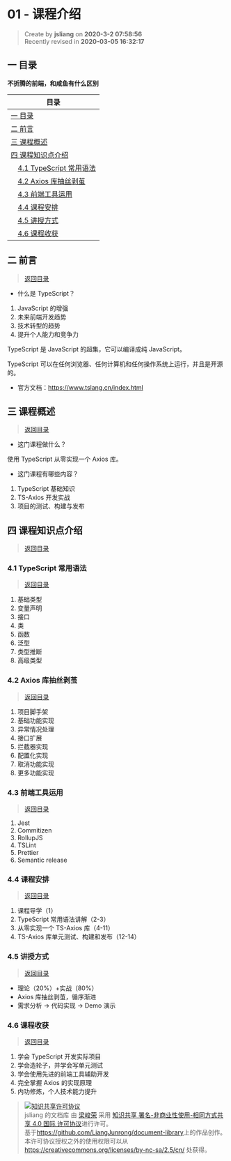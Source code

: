 01 - 课程介绍
===

> Create by **jsliang** on **2020-3-2 07:58:56**  
> Recently revised in **2020-03-05 16:32:17**

## <a name="chapter-one" id="chapter-one"></a>一 目录

**不折腾的前端，和咸鱼有什么区别**

| 目录 |
| --- | 
| [一 目录](#chapter-one) | 
| <a name="catalog-chapter-two" id="catalog-chapter-two"></a>[二 前言](#chapter-two) |
| <a name="catalog-chapter-three" id="catalog-chapter-three"></a>[三 课程概述](#chapter-three) |
| <a name="catalog-chapter-four" id="catalog-chapter-four"></a>[四 课程知识点介绍](#chapter-four) |
| &emsp;[4.1 TypeScript 常用语法](#chapter-four-one) |
| &emsp;[4.2 Axios 库抽丝剥茧](#chapter-four-two) |
| &emsp;[4.3 前端工具运用](#chapter-four-three) |
| &emsp;[4.4 课程安排](#chapter-four-four) |
| &emsp;[4.5 讲授方式](#chapter-four-five) |
| &emsp;[4.6 课程收获](#chapter-four-six) |

## <a name="chapter-two" id="chapter-two"></a>二 前言

> [返回目录](#chapter-one)

* 什么是 TypeScript？

1. JavaScript 的增强
2. 未来前端开发趋势
3. 技术转型的趋势
4. 提升个人能力和竞争力

TypeScript 是 JavaScript 的超集，它可以编译成纯 JavaScript。

TypeScript 可以在任何浏览器、任何计算机和任何操作系统上运行，并且是开源的。

* 官方文档：https://www.tslang.cn/index.html

## <a name="chapter-three" id="chapter-three"></a>三 课程概述

> [返回目录](#chapter-one)

* 这门课程做什么？

使用 TypeScript 从零实现一个 Axios 库。

* 这门课程有哪些内容？

1. TypeScript 基础知识
2. TS-Axios 开发实战
3. 项目的测试、构建与发布

## <a name="chapter-four" id="chapter-four"></a>四 课程知识点介绍

> [返回目录](#chapter-one)

### <a name="chapter-four-one" id="chapter-four-one"></a>4.1 TypeScript 常用语法

> [返回目录](#chapter-one)

1. 基础类型
2. 变量声明
3. 接口
4. 类
5. 函数
6. 泛型
7. 类型推断
8. 高级类型

### <a name="chapter-four-two" id="chapter-four-two"></a>4.2 Axios 库抽丝剥茧

> [返回目录](#chapter-one)

1. 项目脚手架
2. 基础功能实现
3. 异常情况处理
4. 接口扩展
5. 拦截器实现
6. 配置化实现
7. 取消功能实现
8. 更多功能实现

### <a name="chapter-four-three" id="chapter-four-three"></a>4.3 前端工具运用

> [返回目录](#chapter-one)

1. Jest
2. Commitizen
3. RollupJS
4. TSLint
5. Prettier
6. Semantic release

### <a name="chapter-four-four" id="chapter-four-four"></a>4.4 课程安排

> [返回目录](#chapter-one)

1. 课程导学（1）
2. TypeScript 常用语法讲解（2-3）
3. 从零实现一个 TS-Axios 库（4-11）
4. TS-Axios 库单元测试、构建和发布（12-14）

### <a name="chapter-four-five" id="chapter-four-five"></a>4.5 讲授方式

> [返回目录](#chapter-one)

* 理论（20%）+实战（80%）
* Axios 库抽丝剥茧，循序渐进
* 需求分析 -> 代码实现 -> Demo 演示

### <a name="chapter-four-six" id="chapter-four-six"></a>4.6 课程收获

> [返回目录](#chapter-one)

1. 学会 TypeScript 开发实际项目
2. 学会造轮子，并学会写单元测试
3. 学会使用先进的前端工具辅助开发
4. 完全掌握 Axios 的实现原理
5. 内功修炼，个人技术能力提升

> <a rel="license" href="http://creativecommons.org/licenses/by-nc-sa/4.0/"><img alt="知识共享许可协议" style="border-width:0" src="https://i.creativecommons.org/l/by-nc-sa/4.0/88x31.png" /></a><br /><span xmlns:dct="http://purl.org/dc/terms/" property="dct:title">jsliang 的文档库</span> 由 <a xmlns:cc="http://creativecommons.org/ns#" href="https://github.com/LiangJunrong/document-library" property="cc:attributionName" rel="cc:attributionURL">梁峻荣</a> 采用 <a rel="license" href="http://creativecommons.org/licenses/by-nc-sa/4.0/">知识共享 署名-非商业性使用-相同方式共享 4.0 国际 许可协议</a>进行许可。<br />基于<a xmlns:dct="http://purl.org/dc/terms/" href="https://github.com/LiangJunrong/document-library" rel="dct:source">https://github.com/LiangJunrong/document-library</a>上的作品创作。<br />本许可协议授权之外的使用权限可以从 <a xmlns:cc="http://creativecommons.org/ns#" href="https://creativecommons.org/licenses/by-nc-sa/2.5/cn/" rel="cc:morePermissions">https://creativecommons.org/licenses/by-nc-sa/2.5/cn/</a> 处获得。
